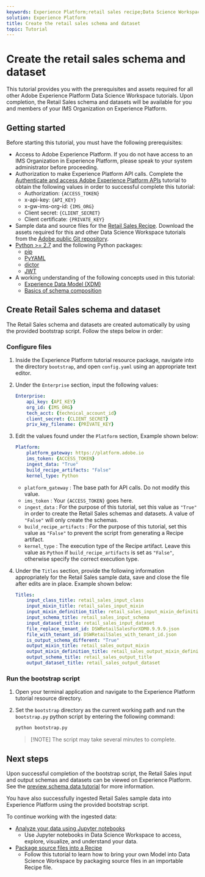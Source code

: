 ```yaml
---
keywords: Experience Platform;retail sales recipe;Data Science Workspace;popular topics
solution: Experience Platform
title: Create the retail sales schema and dataset
topic: Tutorial
---
```


# Create the retail sales schema and dataset

This tutorial provides you with the prerequisites and assets required for all other Adobe Experience Platform Data Science Workspace tutorials. Upon completion, the Retail Sales schema and datasets will be available for you and members of your IMS Organization on Experience Platform.

## Getting started

Before starting this tutorial, you must have the following prerequisites:
-   Access to Adobe Experience Platform. If you do not have access to an IMS Organization in Experience Platform, please speak to your system administrator before proceeding.
-   Authorization to make Experience Platform API calls. Complete the [Authenticate and access Adobe Experience Platform APIs](../../tutorials/authentication.md) tutorial to obtain the following values in order to successful complete this tutorial:
    -   Authorization: `{ACCESS_TOKEN}`
    -   x-api-key: `{API_KEY}`
    -   x-gw-ims-org-id: `{IMS_ORG}`
    -   Client secret: `{CLIENT_SECRET}`
    -   Client certificate: `{PRIVATE_KEY}`
-   Sample data and source files for the [Retail Sales Recipe](../pre-built-recipes/retail-sales.md). Download the assets required for this and other Data Science Workspace tutorials from the <a href="https://github.com/adobe/experience-platform-dsw-reference/" target="_blank">Adobe public Git repository</a>.
-   <a href="https://www.python.org/downloads/" target="_blank">Python >= 2.7</a> and the following Python packages:
    -   <a href="https://pypi.org/project/pip/" target="_blank">pip</a>
    -   <a href="https://pyyaml.org/" target="_blank">PyYAML</a>
    -   <a href="https://pypi.org/project/dictor/" target="_blank">dictor</a>
    -   <a href="https://pypi.org/project/jwt/" target="_blank">JWT</a>
-   A working understanding of the following concepts used in this tutorial:
    -   [Experience Data Model (XDM)](../../xdm/home.md)
    -   [Basics of schema composition](../../xdm/schema/field-dictionary.md)

## Create Retail Sales schema and dataset

The Retail Sales schema and datasets are created automatically by using the provided bootstrap script. Follow the steps below in order:

### Configure files

1.  Inside the Experience Platform tutorial resource package, navigate into the directory `bootstrap`, and open `config.yaml` using an appropriate text editor. 
2.  Under the `Enterprise` section, input the following values:

    ```yaml
    Enterprise:
        api_key: {API_KEY}
        org_id: {IMS_ORG}
        tech_acct: {technical_account_id}
        client_secret: {CLIENT_SECRET}
        priv_key_filename: {PRIVATE_KEY}
    ```

3.  Edit the values found under the `Platform` section, Example shown below:

    ```yaml
    Platform:
        platform_gateway: https://platform.adobe.io
        ims_token: {ACCESS_TOKEN}
        ingest_data: "True"
        build_recipe_artifacts: "False"
        kernel_type: Python
    ```

    -   `platform_gateway` : The base path for API calls. Do not modify this value.
    -   `ims_token` : Your `{ACCESS_TOKEN}` goes here.
    -   `ingest_data` : For the purpose of this tutorial, set this value as `"True"` in order to create the Retail Sales schemas and datasets. A value of `"False"` will only create the schemas.
    -   `build_recipe_artifacts` : For the purpose of this tutorial, set this value as `"False"` to prevent the script from generating a Recipe artifact.
    -   `kernel_type` : The execution type of the Recipe artifact. Leave this value as `Python` if `build_recipe_artifacts` is set as `"False"`, otherwise specify the correct execution type.

4.  Under the `Titles` section, provide the following information appropriately for the Retail Sales sample data, save and close the file after edits are in place. Example shown below:

    ```yaml
    Titles:
        input_class_title: retail_sales_input_class
        input_mixin_title: retail_sales_input_mixin
        input_mixin_definition_title: retail_sales_input_mixin_definition
        input_schema_title: retail_sales_input_schema
        input_dataset_title: retail_sales_input_dataset
        file_replace_tenant_id: DSWRetailSalesForXDM0.9.9.9.json
        file_with_tenant_id: DSWRetailSales_with_tenant_id.json
        is_output_schema_different: "True"
        output_mixin_title: retail_sales_output_mixin
        output_mixin_definition_title: retail_sales_output_mixin_definition
        output_schema_title: retail_sales_output_title
        output_dataset_title: retail_sales_output_dataset
    ```

### Run the bootstrap script

1.  Open your terminal application and navigate to the Experience Platform tutorial resource directory.
2.  Set the `bootstrap` directory as the current working path and run the `bootstrap.py` python script by entering the following command:

    ```bash
    python bootstrap.py
    ```

    > [!NOTE] The script may take several minutes to complete.

## Next steps

Upon successful completion of the bootstrap script, the Retail Sales input and output schemas and datasets can be viewed on Experience Platform. See the [preview schema data tutorial](./preview-schema-data.md)
for more information.

You have also successfully ingested Retail Sales sample data into Experience Platform using the provided bootstrap script.

To continue working with the ingested data:
- [Analyze your data using Jupyter notebooks](./analyze-your-data.md)
    - Use Jupyter notebooks in Data Science Workspace to access, explore, visualize, and understand your data.
- [Package source files into a Recipe](../models-recipes/package-source-files-recipe.md)
    - Follow this tutorial to learn how to bring your own Model into Data Science Workspace by packaging source files in an importable Recipe file.